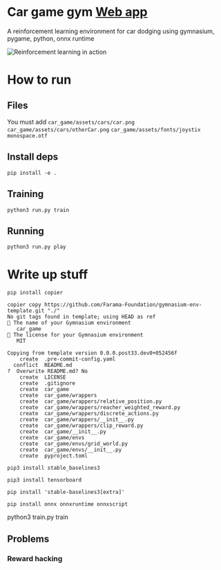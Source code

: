 # Car game gym [Web app](https://jonathancoletti.github.io/CarDodgingGym/)
A reinforcement learning environment for car dodging using gymnasium, pygame, python, onnx runtime

![Reinforcement learning in action](./gameplay.gif)

# How to run

## Files

You must add 
`car_game/assets/cars/car.png` 
`car_game/assets/cars/otherCar.png`
`car_game/assets/fonts/joystix monospace.otf`

## Install deps

```
pip install -e .
```

## Training

```
python3 run.py train
```

## Running

```
python3 run.py play 
```




# Write up stuff


```
pip install copier
```

```
copier copy https://github.com/Farama-Foundation/gymnasium-env-template.git "./"
No git tags found in template; using HEAD as ref
🎤 The name of your Gymnasium environment
   car_game
🎤 The license for your Gymnasium environment
   MIT

Copying from template version 0.0.0.post33.dev0+052456f
    create  .pre-commit-config.yaml
  conflict  README.md
?  Overwrite README.md? No
    create  LICENSE
    create  .gitignore
    create  car_game
    create  car_game/wrappers
    create  car_game/wrappers/relative_position.py
    create  car_game/wrappers/reacher_weighted_reward.py
    create  car_game/wrappers/discrete_actions.py
    create  car_game/wrappers/__init__.py
    create  car_game/wrappers/clip_reward.py
    create  car_game/__init__.py
    create  car_game/envs
    create  car_game/envs/grid_world.py
    create  car_game/envs/__init__.py
    create  pyproject.toml
```




```
pip3 install stable_baselines3
```

```
pip3 install tensorboard 
```


```
pip install 'stable-baselines3[extra]'
```


```
pip install onnx onnxruntime onnxscript
```


python3 train.py train


## Problems

### Reward hacking
